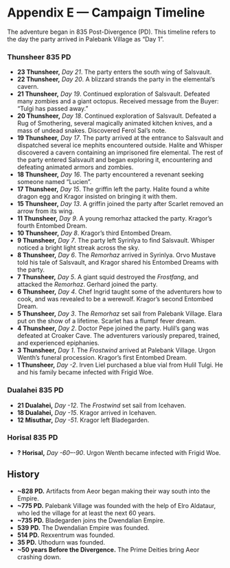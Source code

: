 # Appendix E — Campaign Timeline

The adventure began in 835 Post-Divergence (PD). This timeline refers to the day the party arrived in Palebank Village as “Day 1”.

### Thunsheer 835 PD

- **23 Thunsheer,** _Day 21_. The party enters the south wing of Salsvault.
- **22 Thunsheer,** _Day 20_. A blizzard strands the party in the elemental’s cavern.
- **21 Thunsheer,** _Day 19_. Continued exploration of Salsvault. Defeated many zombies and a giant octopus. Received message from the Buyer: “Tulgi has passed away.”
- **20 Thunsheer,** _Day 18_. Continued exploration of Salsvault. Defeated a Rug of Smothering, several magically animated kitchen knives, and a mass of undead snakes. Discovered Ferol Sal’s note.
- **19 Thunsheer,** _Day 17_. The party arrived at the entrance to Salsvault and dispatched several ice mephits encountered outside. Halite and Whisper discovered a cavern containing an imprisoned fire elemental. The rest of the party entered Salsvault and began exploring it, encountering and defeating animated armors and zombies.
- **18 Thunsheer,** _Day 16_. The party encountered a revenant seeking someone named “Lucien”.
- **17 Thunsheer,** _Day 15_. The griffin left the party. Halite found a white dragon egg and Kragor insisted on bringing it with them.
- **15 Thunsheer,** _Day 13_. A griffin joined the party after Scarlet removed an arrow from its wing.
- **11 Thunsheer,** _Day 9_. A young remorhaz attacked the party. Kragor’s fourth Entombed Dream.
- **10 Thunsheer,** _Day 8_. Kragor’s third Entombed Dream.
- **9 Thunsheer,** _Day 7_. The party left Syrinlya to find Salsvault. Whisper noticed a bright light streak across the sky.
- **8 Thunsheer,** _Day 6_. The _Remorhaz_ arrived in Syrinlya. Orvo Mustave told his tale of Salsvault, and Kragor shared his Entombed Dreams with the party.
- **7 Thunsheer,** _Day 5_. A giant squid destroyed the _Frostfang_, and attacked the _Remorhaz_. Gerhard joined the party.
- **6 Thunsheer,** _Day 4_. Chef Ingrid taught some of the adventurers how to cook, and was revealed to be a werewolf. Kragor’s second Entombed Dream.
- **5 Thunsheer,** _Day 3_. The _Remorhaz_ set sail from Palebank Village. Elara put on the show of a lifetime. Scarlet has a flumpf fever dream.
- **4 Thunsheer,** _Day 2_. Doctor Pepe joined the party. Hulil’s gang was defeated at Croaker Cave. The adventurers variously prepared, trained, and experienced epiphanies.
- **3 Thunsheer,** _Day 1_. The _Frostwind_ arrived at Palebank Village. Urgon Wenth’s funeral procession. Kragor’s first Entombed Dream.
- **1 Thunsheer,** _Day -2_. Irven Liel purchased a blue vial from Hulil Tulgi. He and his family became infected with Frigid Woe.

### Dualahei 835 PD

- **21 Dualahei,** _Day -12_. The _Frostwind_ set sail from Icehaven.
- **18 Dualahei,** _Day -15_. Kragor arrived in Icehaven.
- **12 Misuthar,** _Day -51_. Kragor left Bladegarden.

### Horisal 835 PD

- **? Horisal,** _Day -60–-90_. Urgon Wenth became infected with Frigid Woe.

## History

- **~828 PD.** Artifacts from Aeor began making their way south into the Empire.
- **~775 PD.** Palebank Village was founded with the help of Elro Aldataur, who led the village for at least the next 60 years.
- **~735 PD.** Bladegarden joins the Dwendalian Empire.
- **539 PD.** The Dwendalian Empire was founded.
- **514 PD.** Rexxentrum was founded.
- **35 PD.** Uthodurn was founded.
- **~50 years Before the Divergence.** The Prime Deities bring Aeor crashing down.
